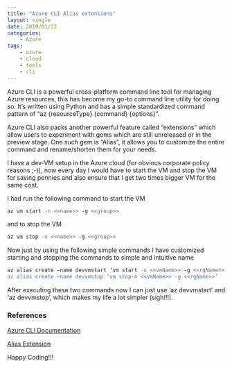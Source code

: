 ```yaml
---
title: "Azure CLI Alias extensions"
layout: single
date: 2019/01/22
categories: 
    - Azure
tags:
    - azure
    - cloud
    - tools
    - cli
---
```


Azure CLI is a powerful cross-platform command line tool for managing Azure resources, this has become my go-to command line utility for doing so. It’s written using Python and has a simple standardized command pattern of “az {resourceType} {command} {options}”.

Azure CLI also packs another powerful feature called “extensions” which allow users to experiment with gems which are still unreleased or in the preview stage. One such gem is “Alias”, it allows you to customize the entire command and rename/shorten them for your needs.

I have a dev-VM setup in the Azure cloud (for obvious corporate policy reasons ;-)), now every day I would have to start the VM and stop the VM for saving pennies and also ensure that I get two times bigger VM for the same cost. 

I had run the following command to start the VM
```bash
az vm start -n <<name>> -g <<group>>
```
and to stop the VM
```bash
az vm stop -n <<name>> -g <<group>>
```
Now just by using the following simple commands I have customized starting and stopping the commands to simple and intuitive name

```bash
az alias create –name devvmstart ‘vm start -n <<vmName>> -g <<rgName>>’
az alias create –name devvmstop ‘vm stop-n <<vmName>> -g <<rgName>>’
```
After executing these two commands now I can just use ‘az devvmstart’ and ‘az devvmstop’, which makes my life a lot simpler (sigh!!!).

### References
[Azure CLI Documentation](https://docs.microsoft.com/en-us/cli/azure/?view=azure-cli-latest)

[Alias Extension](https://docs.microsoft.com/en-us/cli/azure/ext/alias/alias?view=azure-cli-latest)

Happy Coding!!!